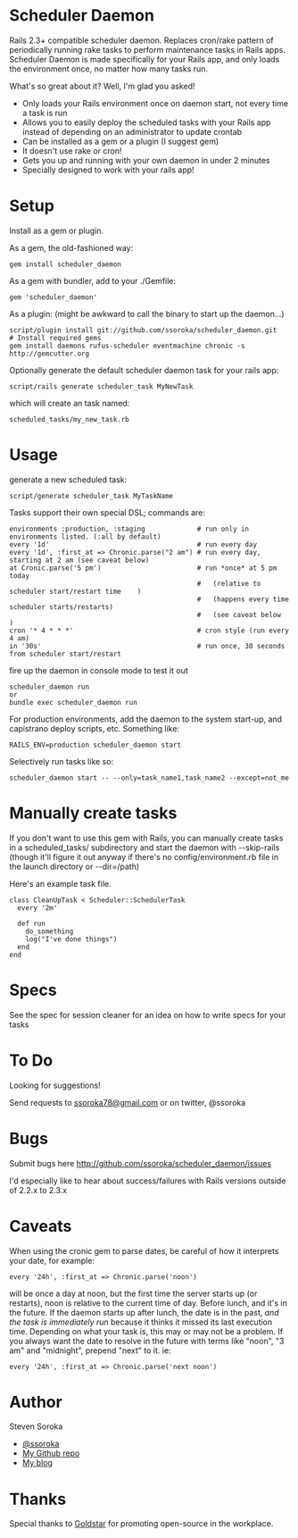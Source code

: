 Scheduler Daemon
================

Rails 2.3+ compatible scheduler daemon.  Replaces cron/rake pattern of periodically running rake tasks 
to perform maintenance tasks in Rails apps. Scheduler Daemon is made specifically for your Rails app, 
and only loads the environment once, no matter how many tasks run.

What's so great about it?  Well, I'm glad you asked!

- Only loads your Rails environment once on daemon start, not every time a task is run
- Allows you to easily deploy the scheduled tasks with your Rails app instead of depending on an
  administrator to update crontab
- Can be installed as a gem or a plugin (I suggest gem)
- It doesn't use rake or cron!
- Gets you up and running with your own daemon in under 2 minutes
- Specially designed to work with your rails app!

Setup
=====

Install as a gem or plugin.

As a gem, the old-fashioned way:

    gem install scheduler_daemon

As a gem with bundler, add to your ./Gemfile:

    gem 'scheduler_daemon'

As a plugin: (might be awkward to call the binary to start up the daemon...)

    script/plugin install git://github.com/ssoroka/scheduler_daemon.git
    # Install required gems
    gem install daemons rufus-scheduler eventmachine chronic -s http://gemcutter.org

Optionally generate the default scheduler daemon task for your rails app:

    script/rails generate scheduler_task MyNewTask

which will create an task named:

    scheduled_tasks/my_new_task.rb

Usage
=====

generate a new scheduled task:

    script/generate scheduler_task MyTaskName


Tasks support their own special DSL; commands are:

    environments :production, :staging             # run only in environments listed. (:all by default)
    every '1d'                                     # run every day
    every '1d', :first_at => Chronic.parse("2 am") # run every day, starting at 2 am (see caveat below)
    at Cronic.parse('5 pm')                        # run *once* at 5 pm today
                                                   #   (relative to scheduler start/restart time    )
                                                   #   (happens every time scheduler starts/restarts)
                                                   #   (see caveat below                            )
    cron '* 4 * * *'                               # cron style (run every 4 am)
    in '30s'                                       # run once, 30 seconds from scheduler start/restart

fire up the daemon in console mode to test it out

    scheduler_daemon run
    or
    bundle exec scheduler_daemon run

For production environments, add the daemon to the system start-up, and
capistrano deploy scripts, etc.  Something like:

    RAILS_ENV=production scheduler_daemon start

Selectively run tasks like so:

    scheduler_daemon start -- --only=task_name1,task_name2 --except=not_me

Manually create tasks
=====================

If you don't want to use this gem with Rails, you can manually create tasks in a scheduled_tasks/ subdirectory and start the daemon with --skip-rails (though it'll figure it out anyway if there's no config/environment.rb file in the launch directory or --dir=/path)

Here's an example task file.

    class CleanUpTask < Scheduler::SchedulerTask
      every '2m'
  
      def run
        do_something
        log("I've done things")
      end
    end

Specs
=====

See the spec for session cleaner for an idea on how to write specs for your tasks

To Do
=====

Looking for suggestions!

Send requests to ssoroka78@gmail.com or on twitter, @ssoroka

Bugs
====

Submit bugs here http://github.com/ssoroka/scheduler_daemon/issues

I'd especially like to hear about success/failures with Rails versions outside of 2.2.x to 2.3.x

Caveats
=======

When using the cronic gem to parse dates, be careful of how it interprets your date,
for example:

    every '24h', :first_at => Chronic.parse('noon')

will be once a day at noon, but the first time the server starts up (or restarts), noon
is relative to the current time of day.  Before lunch, and it's in the future.  If the
daemon starts up after lunch, the date is in the past, *and the task is immediately run*
because it thinks it missed its last execution time.  Depending on what your task is,
this may or may not be a problem.  If you always want the date to resolve in the future
with terms like "noon", "3 am" and "midnight", prepend "next" to it.  ie:

    every '24h', :first_at => Chronic.parse('next noon')

Author
======

Steven Soroka

* [@ssoroka](http://twitter.com/ssoroka)
* [My Github repo](http://github.com/ssoroka)
* [My blog](http://blog.stevensoroka.ca)

Thanks
======

Special thanks to [Goldstar](http://www.goldstar.com) for promoting open-source in the workplace.
